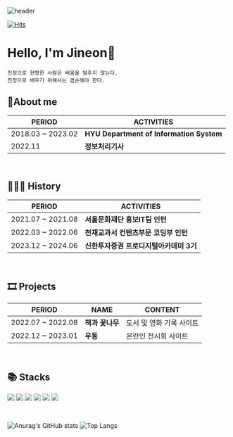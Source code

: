 ![header](https://capsule-render.vercel.app/api?type=waving&color=3CAFE0&height=400&section=header&text=True%20Word&fontAlign=17&fontAlignY=60&descAlign=26&desc=Hello%20World🐬&descSize=40&descAlignY=71&fontSize=50&fontColor=FFFFFF&animation=twinkling)


[![Hits](https://hits.seeyoufarm.com/api/count/incr/badge.svg?url=https%3A%2F%2Fgithub.com%2Fparkjineon%2Fhit-counter&count_bg=%2375E1FF&title_bg=%234D90BB&icon=iconify.svg&icon_color=%23E7E7E7&title=hits&edge_flat=true)](https://hits.seeyoufarm.com)

# Hello, I'm Jineon👋

```
진정으로 현명한 사람은 배움을 멈추지 않는다.
진정으로 배우기 위해서는 겸손해야 한다.
```

## 🎤About me

| PERIOD          | ACTIVITIES                             |
| --------------- | -------------------------------------- |
| 2018.03 ~ 2023.02 | **HYU Department of Information System** |    
| 2022.11          | **정보처리기사**                          |


<br/>

## 👨🏻‍💻 History

| PERIOD          | ACTIVITIES                             |
| --------------- | -------------------------------------- |
| 2021.07 ~ 2021.08 | **서울문화재단 홍보IT팀 인턴** | 
| 2022.03 ~ 2022.06 | **천재교과서 컨텐츠부문 코딩부 인턴** | 
| 2023.12 ~ 2024.06 | **신한투자증권 프로디지털아카데미 3기** |

<br/>

## 🎞 Projects

| PERIOD | NAME | CONTENT | 
| ------- | ------- | ------- |
| 2022.07 ~ 2022.08 | **책과 꽃나무** | 도서 및 영화 기록 사이트|
| 2022.12 ~ 2023.01 | **우동** | 온란인 전시회 사이트|


<br/>

## 📚 Stacks
<img src="https://img.shields.io/badge/html5-E34F26?style=for-the-badge&logo=html5&logoColor=white"> <!-- html5 -->
<img src="https://img.shields.io/badge/css-1572B6?style=for-the-badge&logo=css3&logoColor=white"> <!-- css -->
<img src="https://img.shields.io/badge/javascript-F7DF1E?style=for-the-badge&logo=javascript&logoColor=black"> <!-- js -->
<img src="https://img.shields.io/badge/python-3776AB?style=for-the-badge&logo=python&logoColor=white"> <!-- python -->
<img src="https://img.shields.io/badge/node.js-339933?style=for-the-badge&logo=Node.js&logoColor=white"> <!-- node.js -->
<img src="https://img.shields.io/badge/react-61DAFB?style=for-the-badge&logo=react&logoColor=white"> <!-- react -->

<br/>

![Anurag's GitHub stats](https://github-readme-stats.vercel.app/api?username=parkjineon&show_icons=true&theme=default&title_color=3CAFE0&text_color=4283AB&icon_color=3CAFE0&border_color=4283AB&hide_border=True)
![Top Langs](https://github-readme-stats.vercel.app/api/top-langs/?username=parkjineon&layout=compact&theme=default&title_color=3CAFE0&text_color=4283AB&icon_color=3CAFE0&border_color=4283AB&hide_border=True)
<!--[![Solved.ac tier](http://mazassumnida.wtf/api/v2/generate_badge?boj=pjo3789)](https://solved.ac/pjo3789/)-->
